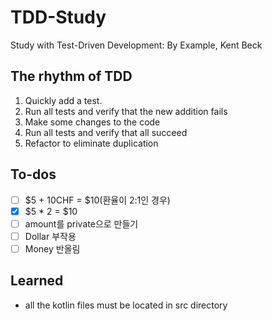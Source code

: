 # TDD-Study

Study with Test-Driven Development: By Example, Kent Beck

## The rhythm of TDD

1. Quickly add a test.
2. Run all tests and verify that the new addition fails
3. Make some changes to the code
4. Run all tests and verify that all succeed
5. Refactor to eliminate duplication

## To-dos

- [ ] $5 + 10CHF = $10(환율이 2:1인 경우)
- [x] $5 * 2 = $10
- [ ] amount를 private으로 만들기
- [ ] Dollar 부작용
- [ ] Money 반올림

## Learned

- all the kotlin files must be located in src directory
